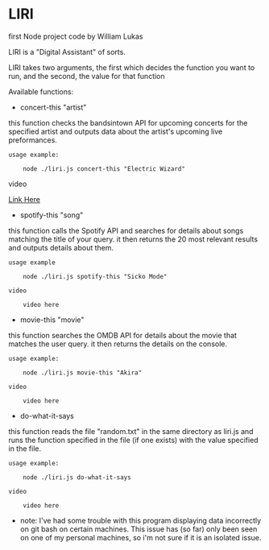 # LIRI
first Node project
code by William Lukas

LIRI is a "Digital Assistant" of sorts.

LIRI takes two arguments, the first which decides the function you want to run, and the second, the value for that function

Available functions:
- concert-this "artist"
    
this function checks the bandsintown API for upcoming concerts for the specified artist and outputs data about the artist's upcoming live preformances.

    usage example:
    
        node ./liri.js concert-this "Electric Wizard"
        
video
    
[Link Here](https://streamable.com/gpsw1)

- spotify-this "song"


this function calls the Spotify API and searches for details about songs matching the title of your query. it then returns the 20 most relevant results and outputs details about them.

    usage example
    
        node ./liri.js spotify-this "Sicko Mode"

    video
    
        video here


- movie-this "movie"


this function searches the OMDB API for details about the movie that matches the user query. it then returns the details on the console.

    usage example:
    
        node ./liri.js movie-this "Akira"

    video
    
        video here


- do-what-it-says

this function reads the file "random.txt" in the same directory as liri.js and runs the function specified in the file (if one exists) with the value specified in the file.

    usage example:
    
        node ./liri.js do-what-it-says

    video
    
        video here
        
        
        
        
- note: I've had some trouble with this program displaying data incorrectly on git bash on certain machines. This issue has (so far) only been seen on one of my personal machines, so i'm not sure if it is an isolated issue.
